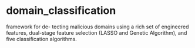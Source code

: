 # domain_classification
framework for de- tecting malicious domains using a rich set of engineered features, dual-stage feature selection (LASSO and Genetic Algorithm), and five classification algorithms. 
